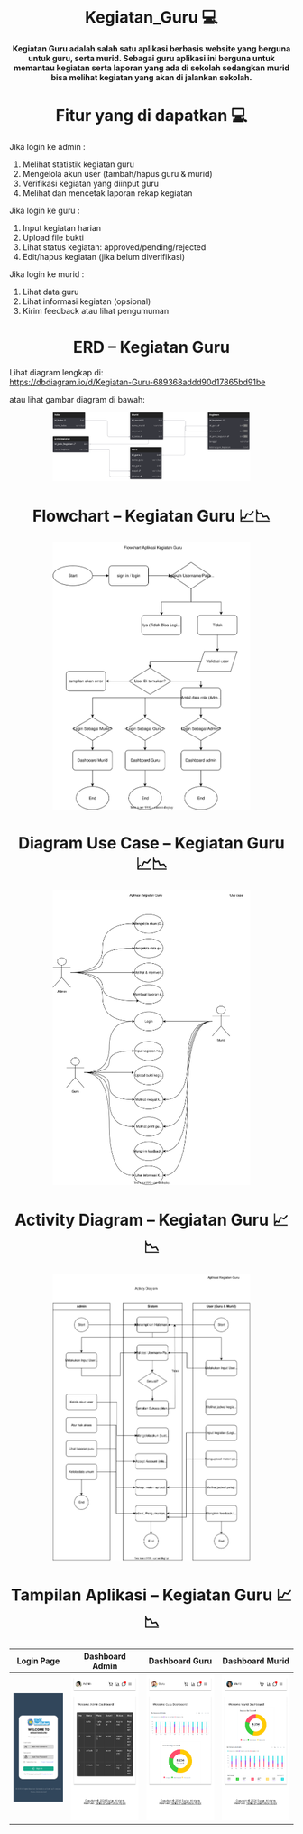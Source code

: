<h1 align="center">Kegiatan_Guru 💻</h1>

<p align="center">
  <b> Kegiatan Guru adalah salah satu aplikasi berbasis website yang berguna untuk guru, serta murid. Sebagai guru aplikasi ini berguna untuk memantau kegiatan serta laporan yang ada di sekolah sedangkan murid bisa melihat kegiatan yang akan di jalankan sekolah.</b>
</p>

<h1 align="center">Fitur yang di dapatkan 💻</h1>

Jika login ke admin :
1. Melihat statistik kegiatan guru
2. Mengelola akun user (tambah/hapus guru & murid)
3. Verifikasi kegiatan yang diinput guru
4. Melihat dan mencetak laporan rekap kegiatan

Jika login ke guru :
1. Input kegiatan harian
2. Upload file bukti
3. Lihat status kegiatan: approved/pending/rejected
4. Edit/hapus kegiatan (jika belum diverifikasi)

Jika login ke murid :
1. Lihat data guru
2. Lihat informasi kegiatan (opsional)
3. Kirim feedback atau lihat pengumuman

<h1 align="center">ERD – Kegiatan Guru</h1>

Lihat diagram lengkap di:  
https://dbdiagram.io/d/Kegiatan-Guru-689368addd90d17865bd91be

atau lihat gambar diagram di bawah:

<p align="center">
  <img src="Kegiatan_Guru.svg" width="350"/>
</p>

<h1 align="center">Flowchart – Kegiatan Guru 📈📉</h1>

<p align="center">
  <img src="Flowchart_Aplikasi.drawio.svg" width="350"/>
</p>

<h1 align="center">Diagram Use Case – Kegiatan Guru 📈📉</h1>

<p align="center">
  <img src="UseCase_KegiatanGuru.drawio.svg" width="350"/>
</p>

<h1 align="center">Activity Diagram – Kegiatan Guru 📈📉</h1>

<p align="center">
  <img src="Activity_Diagram.drawio.svg" width="350"/>
</p>

<h1 align="center">Tampilan Aplikasi – Kegiatan Guru 📈📉</h1>

| Login Page | Dashboard Admin | Dashboard Guru | Dashboard Murid |
|------------|-----------------|----------------|-----------------|
| ![Login](Login%20Page.png) | ![Admin](Dashboard%20admin.png) | ![Guru](Dashboard%20Guru.png) | ![Murid](Dashboard%20Murid.png) |


















